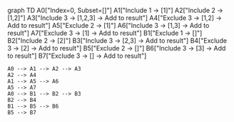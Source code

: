 graph TD
    A0["Index=0, Subset=[]"]
    A1["Include 1 -> [1]"]
    A2["Include 2 -> [1,2]"]
    A3["Include 3 -> [1,2,3] -> Add to result"]
    A4["Exclude 3 -> [1,2] -> Add to result"]
    A5["Exclude 2 -> [1]"]
    A6["Include 3 -> [1,3] -> Add to result"]
    A7["Exclude 3 -> [1] -> Add to result"]
    B1["Exclude 1 -> []"]
    B2["Include 2 -> [2]"]
    B3["Include 3 -> [2,3] -> Add to result"]
    B4["Exclude 3 -> [2] -> Add to result"]
    B5["Exclude 2 -> []"]
    B6["Include 3 -> [3] -> Add to result"]
    B7["Exclude 3 -> [] -> Add to result"]

    A0 --> A1 --> A2 --> A3
    A2 --> A4
    A1 --> A5 --> A6
    A5 --> A7
    A0 --> B1 --> B2 --> B3
    B2 --> B4
    B1 --> B5 --> B6
    B5 --> B7
